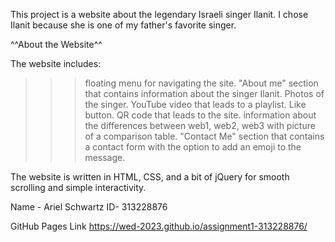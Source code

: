 This project is a  website about the legendary Israeli singer Ilanit.
I chose Ilanit because she is one of my father's favorite singer.

^^About the Website^^

The website includes:
>>>floating menu for navigating the site.
>>>"About me" section that contains information about the singer Ilanit.
>>>Photos of the singer.
>>>YouTube video that leads to a playlist.
>>>Like button.
>>>QR code that leads to the site.
>>>information about the differences between web1, web2, web3 with picture of a comparison table.
>>>"Contact Me" section that contains a contact form with the option to add an emoji to the message.

The website is written in HTML, CSS, and a bit of jQuery for smooth scrolling and simple interactivity.

Name - Ariel Schwartz
ID- 313228876

GitHub Pages Link 
https://wed-2023.github.io/assignment1-313228876/